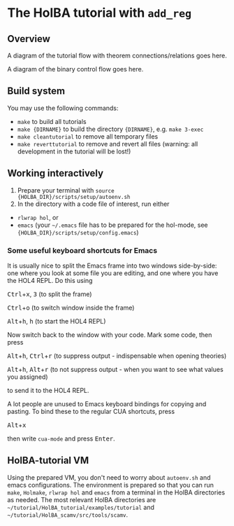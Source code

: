 # The HolBA tutorial with `add_reg`

## Overview

A diagram of the tutorial flow with theorem connections/relations goes here.

A diagram of the binary control flow goes here.

## Build system

You may use the following commands:

* `make` to build all tutorials
* `make {DIRNAME}` to build the directory `{DIRNAME}`, e.g. `make 3-exec`
* `make cleantutorial` to remove all temporary files
* `make reverttutorial` to remove and revert all files (warning: all development in the tutorial will be lost!)


## Working interactively

1. Prepare your terminal with `source {HOLBA_DIR}/scripts/setup/autoenv.sh`
2. In the directory with a code file of interest, run either
  * `rlwrap hol`, or
  * `emacs` (your `~/.emacs` file has to be prepared for the hol-mode, see `{HOLBA_DIR}/scripts/setup/config.emacs`)

### Some useful keyboard shortcuts for Emacs
It is usually nice to split the Emacs frame into two windows side-by-side: one where you look at some file you are editing, and one where you have the HOL4 REPL. Do this using

<kbd>Ctrl</kbd>+<kbd>x</kbd>, <kbd>3</kbd> (to split the frame)

<kbd>Ctrl</kbd>+<kbd>o</kbd> (to switch window inside the frame)

<kbd>Alt</kbd>+<kbd>h</kbd>, <kbd>h</kbd> (to start the HOL4 REPL)

Now switch back to the window with your code. Mark some code, then press

<kbd>Alt</kbd>+<kbd>h</kbd>, <kbd>Ctrl</kbd>+<kbd>r</kbd> (to suppress output - indispensable when opening theories)

<kbd>Alt</kbd>+<kbd>h</kbd>, <kbd>Alt</kbd>+<kbd>r</kbd> (to not suppress output - when you want to see what values you assigned)

to send it to the HOL4 REPL.

A lot people are unused to Emacs keyboard bindings for copying and pasting. To bind these to the regular CUA shortcuts, press

<kbd>Alt</kbd>+<kbd>x</kbd>

then write `cua-mode` and press <kbd>Enter</kbd>.

## HolBA-tutorial VM

Using the prepared VM, you don't need to worry about `autoenv.sh` and emacs configurations. The environment is prepared so that you can run `make`, `Holmake`, `rlwrap hol` and `emacs` from a terminal in the HolBA directories as needed. The most relevant HolBA directories are `~/tutorial/HolBA_tutorial/examples/tutorial` and `~/tutorial/HolBA_scamv/src/tools/scamv`.

